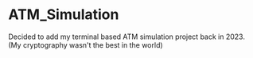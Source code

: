 # ATM_Simulation
Decided to add my terminal based ATM simulation project back in 2023. (My cryptography wasn't the best in the world)
